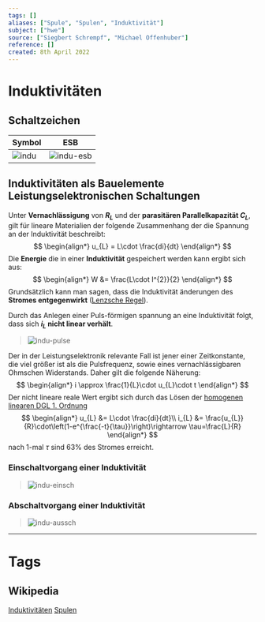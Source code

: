 ```yaml
---
tags: []
aliases: ["Spule", "Spulen", "Induktivität"]
subject: ["hwe"]
source: ["Siegbert Schrempf", "Michael Offenhuber"]
reference: []
created: 8th April 2022
---
```


# Induktivitäten
## Schaltzeichen

| Symbol        | ESB |
| ------------- | --- |
| ![indu](indu.png) | ![indu-esb](indu-esb.png)    |

## Induktivitäten als Bauelemente Leistungselektronischen Schaltungen
Unter **Vernachlässigung** von **$R_{L}$** und der **parasitären Parallelkapazität $C_{L}$**, gilt für lineare Materialien der folgende Zusammenhang der die Spannung an der Induktivität beschreibt:
$$
\begin{align*}
	u_{L} = L\cdot \frac{di}{dt}
\end{align*}
$$
Die **Energie** die in einer **Induktivität** gespeichert werden kann ergibt sich aus:
$$
\begin{align*}
W &= \frac{L\cdot I^{2}}{2} 
\end{align*}
$$
Grundsätzlich kann man sagen, dass die Induktivität änderungen des **Stromes entgegenwirkt** ([Lenzsche Regel](Lenzsche%20Regel.md)).

Durch das Anlegen einer Puls-förmigen spannung an eine Induktivität folgt, dass sich **$i_{L}$ nicht linear verhält**.
>![indu-pulse](indu-pulse.png)

Der in der Leistungselektronik relevante Fall ist jener einer Zeitkonstante, die viel größer ist als die Pulsfrequenz, sowie eines vernachlässigbaren Ohmschen Widerstands.
Daher gilt die folgende Näherung:
$$
\begin{align*}
i \approx \frac{1}{L}\cdot u_{L}\cdot t
\end{align*}
$$
Der nicht lineare reale Wert ergibt sich durch das Lösen der [homogenen linearen DGL 1. Ordnung](lineare%20DGL%201.%20Ordnung.md)
$$
\begin{align*}
	u_{L} &= L\cdot \frac{di}{dt}\\
	i_{L} &= \frac{u_{L}}{R}\cdot\left(1-e^{\frac{-t}{\tau}}\right)\rightarrow \tau=\frac{L}{R}
\end{align*}
$$
nach 1-mal $\tau$ sind $63\%$ des Stromes erreicht.
### Einschaltvorgang einer Induktivität
>![indu-einsch](indu-einsch.png)

### Abschaltvorgang einer Induktivität
>![indu-aussch](indu-aussch.png)

---
# Tags
## Wikipedia
[Induktivitäten](<https://de.wikipedia.org/wiki/Induktivit%C3%A4t_(Bauelement)>)
[Spulen](<https://de.wikipedia.org/wiki/Spule_(Elektrotechnik)>)